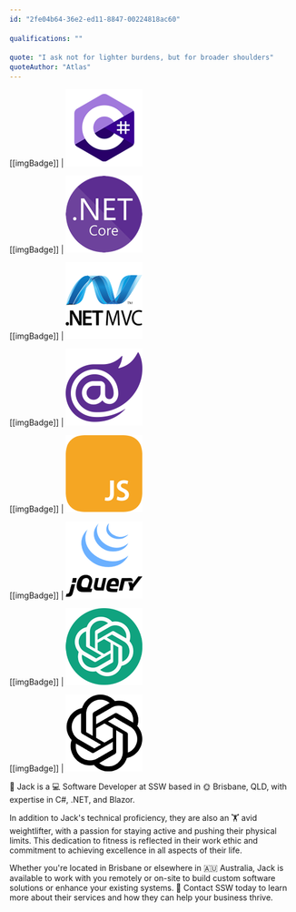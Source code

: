 ```yaml
---
id: "2fe04b64-36e2-ed11-8847-00224818ac60"

qualifications: ""

quote: "I ask not for lighter burdens, but for broader shoulders"
quoteAuthor: "Atlas"
---
```


[[imgBadge]]
| ![C#](../badges/Developer-c-sharp.png)

[[imgBadge]]
| ![.NET Core](../badges/Developer-dotnet-core.png)

[[imgBadge]]
| ![Blazor](../badges/Developer-dotnet-mvc.png)

[[imgBadge]]
| ![Blazor](../badges/Developer-blazor.png)

[[imgBadge]]
| ![Blazor](../badges/Developer-js.png)

[[imgBadge]]
| ![Blazor](../badges/Developer-j-query.png)

[[imgBadge]]
| ![Blazor](../badges/Developer-OpenAI-ChatGPT.png)

[[imgBadge]]
| ![Blazor](../badges/Developer-OpenAI.png)

👋 Jack is a 💻 Software Developer at SSW based in 🌞 Brisbane, QLD, with expertise in C#, .NET, and Blazor.

In addition to Jack's technical proficiency, they are also an 🏋️ avid weightlifter, with a passion for staying active and pushing their physical limits. This dedication to fitness is reflected in their work ethic and commitment to achieving excellence in all aspects of their life.

Whether you're located in Brisbane or elsewhere in 🇦🇺 Australia, Jack is available to work with you remotely or on-site to build custom software solutions or enhance your existing systems. 💬 Contact SSW today to learn more about their services and how they can help your business thrive.
